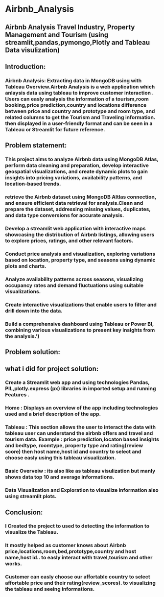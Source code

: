 # Airbnb_Analysis
## Airbnb Analysis Travel Industry, Property Management and Tourism (using streamlit,pandas,pymongo,Plotly and Tableau Data visulization)
## Introduction:
### Airbnb Analysis: Extracting data in MongoDB using  with Tableau Overview.Airbnb Analysis is a  web application which anlaysis data using tableau to improve customer interaction . Users can easly  analysis the information of a tourism,room booking,price prediction,country and locations difference between price and country and prototype and room type, and related columns to get the Tourism and Traveling  information. then displayed in a user-friendly format and can be seen in a Tableau or Streamlit  for future reference.
## Problem statement:
### This project aims to analyze Airbnb data using MongoDB Atlas, perform data cleaning and preparation, develop interactive geospatial visualizations, and create dynamic plots to gain insights into pricing variations, availability patterns, and location-based trends.
### retrieve the Airbnb dataset using MongoDB Altlas connection, and ensure efficient data retrieval for analysis.Clean and prepare the dataset, addressing missing values, duplicates, and data type conversions for accurate analysis.
### Develop a streamlit web application with interactive maps showcasing the distribution of Airbnb listings, allowing users to explore prices, ratings, and other relevant factors.
### Conduct price analysis and visualization, exploring variations based on location, property type, and seasons using dynamic plots and charts.
### Analyze availability patterns across seasons, visualizing occupancy rates and demand fluctuations using suitable visualizations.
### Create interactive visualizations that enable users to filter and drill down into the data.
### Build a comprehensive dashboard using Tableau or Power BI, combining various visualizations to present key insights from the analysis.')
## Problem solution:
## what i did for project solution:
### Create a Streamlit web app and using technologies Pandas, PIL,plotly.express (px) libraries in imported  setup and running Features .
### **Home** : Displays an overview of the app including technologies used and a brief description of the app.
### **Tableau** : This section allows the user to interact the data  with tableau user can understand the airbnb offers and travel and tourism data. Example : price prediction,locaton based insights and bedtype, roomtype, property type and rating(review score) then host name,host id and country to select and choose easly using this tableau visualization.
### **Basic Overveiw** : its also like as tableau visulization but manly shows data top 10 and average informations.
### **Data Visualization** and **Exploration** to visualize information also using  streamlit plots.                  
## Conclusion:
### I Created the project to used to detecting the  information to visualize the Tableau.
### It mostly  helped as customer knows about **Airbnb** price,locations,room,bed,prototype,country and host name,host id.. to easly interact with travel,tourism and other works.
### Customer can easly choose our affortable country to select affortable price and  their rating(review_scores). to visualizing the tableau and seeing informations.
